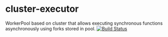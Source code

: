# cluster-executor
WorkerPool based on cluster that allows executing synchronous functions asynchronously using forks stored in pool.
[![Build Status](https://travis-ci.org/DarthPigrum/cluster-executor.svg?branch=master)](https://travis-ci.org/DarthPigrum/cluster-executor)
